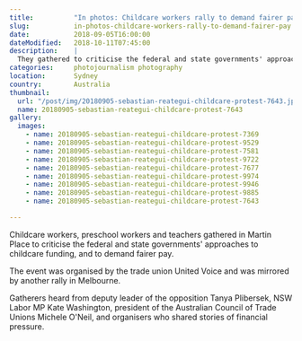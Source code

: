 ```yaml
---
title:          "In photos: Childcare workers rally to demand fairer pay"
slug:           in-photos-childcare-workers-rally-to-demand-fairer-pay
date:           2018-09-05T16:00:00
dateModified:   2018-10-11T07:45:00
description:    |
  They gathered to criticise the federal and state governments' approaches to childcare funding, and to demand fairer pay.
categories:     photojournalism photography
location:       Sydney
country:        Australia
thumbnail:
  url: "/post/img/20180905-sebastian-reategui-childcare-protest-7643.jpg"
  name: 20180905-sebastian-reategui-childcare-protest-7643
gallery:
  images:
    - name: 20180905-sebastian-reategui-childcare-protest-7369
    - name: 20180905-sebastian-reategui-childcare-protest-9529
    - name: 20180905-sebastian-reategui-childcare-protest-7581
    - name: 20180905-sebastian-reategui-childcare-protest-9722
    - name: 20180905-sebastian-reategui-childcare-protest-7677
    - name: 20180905-sebastian-reategui-childcare-protest-9974
    - name: 20180905-sebastian-reategui-childcare-protest-9946
    - name: 20180905-sebastian-reategui-childcare-protest-9885
    - name: 20180905-sebastian-reategui-childcare-protest-7643

---
```


Childcare workers, preschool workers and teachers gathered in Martin Place to criticise the federal and state governments' approaches to childcare funding, and to demand fairer pay.

The event was organised by the trade union United Voice and was mirrored by another rally in Melbourne.

Gatherers heard from deputy leader of the opposition Tanya Plibersek, NSW Labor MP Kate Washington, president of the Australian Council of Trade Unions Michele O'Neil, and organisers who shared stories of financial pressure.
